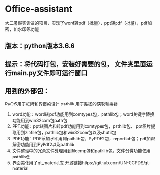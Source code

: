 # Office-assistant
大二暑假实训做的项目，实现了word转pdf（批量），ppt转pdf（批量），pdf加密，加水印等功能
## 版本：python版本3.6.6      
## 提示：将代码打包，安装好需要的包， 文件夹里面运行main.py文件即可运行窗口
## 用到的外部包：
PyQt5用于框架和界面的设计
pathlib 用于路径的获取和拼接

1. word功能：word转pdf功能用到comtypes包，pathlib包；word关键字替换功能用到win32com包path包
2. PPT功能：ppt转图片和转pdf功能用到comtypes包，pathlib包， ppt图片提取用到zipfile包，pathlib包和win32com包以及shutil包
3. PDF功能：PDF添加水印用到pathlib包，PyPDF2包，reportlab包；pdf加密解密功能用到PyPdf2以及pathlib
4. 文件整理中的冗余文件处理用到filecmp包和pathlib包，文件分类功能仅用pathlib包
5. 界面美化用了qt_material库 开源链接https://github.com/UN-GCPDS/qt-material